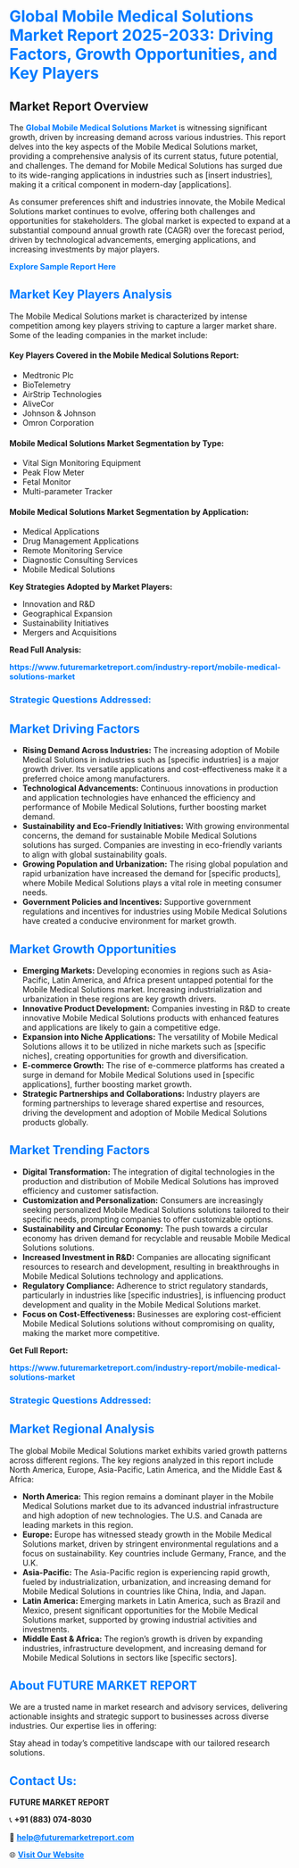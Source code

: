<h1 style="color: #007BFF;">Global Mobile Medical Solutions Market Report 2025-2033: Driving Factors, Growth Opportunities, and Key Players</h1>

<section id="overview">
<h2>Market Report Overview</h2>
<p>The <a href="https://www.futuremarketreport.com/industry-report/mobile-medical-solutions-market" style="color: #007BFF; text-decoration: none;"><strong>Global Mobile Medical Solutions Market</strong></a> is witnessing significant growth, driven by increasing demand across various industries. This report delves into the key aspects of the Mobile Medical Solutions market, providing a comprehensive analysis of its current status, future potential, and challenges. The demand for Mobile Medical Solutions has surged due to its wide-ranging applications in industries such as [insert industries], making it a critical component in modern-day [applications].</p>
<p>As consumer preferences shift and industries innovate, the Mobile Medical Solutions market continues to evolve, offering both challenges and opportunities for stakeholders. The global market is expected to expand at a substantial compound annual growth rate (CAGR) over the forecast period, driven by technological advancements, emerging applications, and increasing investments by major players.</p>
</section>

<section id="overview">
<p><a href="https://www.futuremarketreport.com/request-sample/reportId=127432" style="color: #007BFF; text-decoration: none;"><strong>Explore Sample Report Here</strong></a></p>
</section>

<section id="key-players">
<h2 style="color: #007BFF;">Market Key Players Analysis</h2>
<p>The Mobile Medical Solutions market is characterized by intense competition among key players striving to capture a larger market share. Some of the leading companies in the market include:</p>
<h4>Key Players Covered in the Mobile Medical Solutions Report:</h4>
<ul><li>Medtronic Plc</li><li>BioTelemetry</li><li>AirStrip Technologies</li><li>AliveCor</li><li>Johnson &amp; Johnson</li><li>Omron Corporation</li></ul>
<h4>Mobile Medical Solutions Market Segmentation by Type:</h4>
<ul><li>Vital Sign Monitoring Equipment</li><li>Peak Flow Meter</li><li>Fetal Monitor</li><li>Multi-parameter Tracker</li></ul>

<h4>Mobile Medical Solutions Market Segmentation by Application:</h4>
<ul><li>Medical Applications</li><li>Drug Management Applications</li><li>Remote Monitoring Service</li><li>Diagnostic Consulting Services</li><li>Mobile Medical Solutions</li></ul>
<p><strong>Key Strategies Adopted by Market Players:</strong></p>
<ul>
<li>Innovation and R&D</li>
<li>Geographical Expansion</li>
<li>Sustainability Initiatives</li>
<li>Mergers and Acquisitions</li>
</ul>
</section>

<section>
<p><strong>Read Full Analysis: </strong></p><a href="https://www.futuremarketreport.com/industry-report/mobile-medical-solutions-market" style="color: #007BFF; text-decoration: none;"><strong>https://www.futuremarketreport.com/industry-report/mobile-medical-solutions-market</strong></a>
<h3 style="color: #007BFF;">Strategic Questions Addressed:</h3>
</section>

<section id="driving-factors">
<h2 style="color: #007BFF;">Market Driving Factors</h2>
<ul>
<li><strong>Rising Demand Across Industries:</strong> The increasing adoption of Mobile Medical Solutions in industries such as [specific industries] is a major growth driver. Its versatile applications and cost-effectiveness make it a preferred choice among manufacturers.</li>
<li><strong>Technological Advancements:</strong> Continuous innovations in production and application technologies have enhanced the efficiency and performance of Mobile Medical Solutions, further boosting market demand.</li>
<li><strong>Sustainability and Eco-Friendly Initiatives:</strong> With growing environmental concerns, the demand for sustainable Mobile Medical Solutions solutions has surged. Companies are investing in eco-friendly variants to align with global sustainability goals.</li>
<li><strong>Growing Population and Urbanization:</strong> The rising global population and rapid urbanization have increased the demand for [specific products], where Mobile Medical Solutions plays a vital role in meeting consumer needs.</li>
<li><strong>Government Policies and Incentives:</strong> Supportive government regulations and incentives for industries using Mobile Medical Solutions have created a conducive environment for market growth.</li>
</ul>
</section>

<section id="growth-opportunities">
<h2 style="color: #007BFF;">Market Growth Opportunities</h2>
<ul>
<li><strong>Emerging Markets:</strong> Developing economies in regions such as Asia-Pacific, Latin America, and Africa present untapped potential for the Mobile Medical Solutions market. Increasing industrialization and urbanization in these regions are key growth drivers.</li>
<li><strong>Innovative Product Development:</strong> Companies investing in R&D to create innovative Mobile Medical Solutions products with enhanced features and applications are likely to gain a competitive edge.</li>
<li><strong>Expansion into Niche Applications:</strong> The versatility of Mobile Medical Solutions allows it to be utilized in niche markets such as [specific niches], creating opportunities for growth and diversification.</li>
<li><strong>E-commerce Growth:</strong> The rise of e-commerce platforms has created a surge in demand for Mobile Medical Solutions used in [specific applications], further boosting market growth.</li>
<li><strong>Strategic Partnerships and Collaborations:</strong> Industry players are forming partnerships to leverage shared expertise and resources, driving the development and adoption of Mobile Medical Solutions products globally.</li>
</ul>
</section>

<section id="trending-factors">
<h2 style="color: #007BFF;">Market Trending Factors</h2>
<ul>
<li><strong>Digital Transformation:</strong> The integration of digital technologies in the production and distribution of Mobile Medical Solutions has improved efficiency and customer satisfaction.</li>
<li><strong>Customization and Personalization:</strong> Consumers are increasingly seeking personalized Mobile Medical Solutions solutions tailored to their specific needs, prompting companies to offer customizable options.</li>
<li><strong>Sustainability and Circular Economy:</strong> The push towards a circular economy has driven demand for recyclable and reusable Mobile Medical Solutions solutions.</li>
<li><strong>Increased Investment in R&D:</strong> Companies are allocating significant resources to research and development, resulting in breakthroughs in Mobile Medical Solutions technology and applications.</li>
<li><strong>Regulatory Compliance:</strong> Adherence to strict regulatory standards, particularly in industries like [specific industries], is influencing product development and quality in the Mobile Medical Solutions market.</li>
<li><strong>Focus on Cost-Effectiveness:</strong> Businesses are exploring cost-efficient Mobile Medical Solutions solutions without compromising on quality, making the market more competitive.</li>
</ul>
</section>

<section>
<p><strong>Get Full Report: </strong></p><a href="https://www.futuremarketreport.com/industry-report/mobile-medical-solutions-market" style="color: #007BFF; text-decoration: none;"><strong>https://www.futuremarketreport.com/industry-report/mobile-medical-solutions-market</strong></a>
<h3 style="color: #007BFF;">Strategic Questions Addressed:</h3>
</section>


<section id="regional-analysis">
<h2 style="color: #007BFF;">Market Regional Analysis</h2>
<p>The global Mobile Medical Solutions market exhibits varied growth patterns across different regions. The key regions analyzed in this report include North America, Europe, Asia-Pacific, Latin America, and the Middle East & Africa:</p>
<ul>
<li><strong>North America:</strong> This region remains a dominant player in the Mobile Medical Solutions market due to its advanced industrial infrastructure and high adoption of new technologies. The U.S. and Canada are leading markets in this region.</li>
<li><strong>Europe:</strong> Europe has witnessed steady growth in the Mobile Medical Solutions market, driven by stringent environmental regulations and a focus on sustainability. Key countries include Germany, France, and the U.K.</li>
<li><strong>Asia-Pacific:</strong> The Asia-Pacific region is experiencing rapid growth, fueled by industrialization, urbanization, and increasing demand for Mobile Medical Solutions in countries like China, India, and Japan.</li>
<li><strong>Latin America:</strong> Emerging markets in Latin America, such as Brazil and Mexico, present significant opportunities for the Mobile Medical Solutions market, supported by growing industrial activities and investments.</li>
<li><strong>Middle East & Africa:</strong> The region’s growth is driven by expanding industries, infrastructure development, and increasing demand for Mobile Medical Solutions in sectors like [specific sectors].</li>
</ul>
</section>

<footer>
<h2 style="color: #007BFF;">About FUTURE MARKET REPORT</h2>
<p>We are a trusted name in market research and advisory services, delivering actionable insights and strategic support to businesses across diverse industries. Our expertise lies in offering:</p>

<p>Stay ahead in today’s competitive landscape with our tailored research solutions.</p>

<h2 style="color: #007BFF;">Contact Us:</h2>
<p><strong>FUTURE MARKET REPORT</strong></p>
<p>📞 <strong>+91 (883) 074-8030</strong></p>
<p>📧 <strong><a href="mailto:help@futuremarketreport.com" style="color: #007BFF;">help@futuremarketreport.com</a></strong></p>
<p>🌐 <strong><a href="https://www.futuremarketreport.com/" style="color: #007BFF;">Visit Our Website</a></strong></p>
</footer>